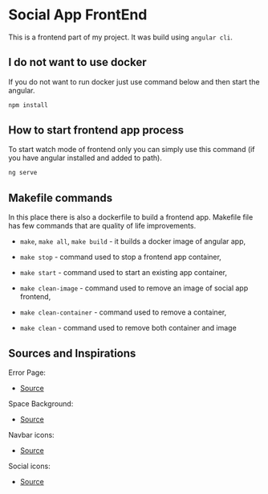 # Social App FrontEnd

This is a frontend part of my project. It was build using `angular cli`.

## I do not want to use docker

If you do not want to run docker just use command below and then start the angular.

```bash
npm install
```

## How to start frontend app process

To start watch mode of frontend only you can simply use this command (if you have angular installed and added to path).

```bash
ng serve
```

## Makefile commands

In this place there is also a dockerfile to build a frontend app.
Makefile file has few commands that are quality of life improvements.

* `make`, `make all`, `make build` - it builds a docker image of
  angular app,

* `make stop` - command used to stop a frontend app container,

* `make start` - command used to start an existing app container,

* `make clean-image` - command used to remove an image of social app frontend,

* `make clean-container` - command used to remove a container,

* `make clean` - command used to remove both container and image

## Sources and Inspirations

Error Page:

* [Source](https://www.mantralabsglobal.com/404)

Space Background:

* [Source](https://wallpapercave.com/black-space-wallpaper-hd)

Navbar icons:

* [Source](https://fonts.google.com/icons)

Social icons:
* [Source](https://icons8.com/icons/set/social-media)
